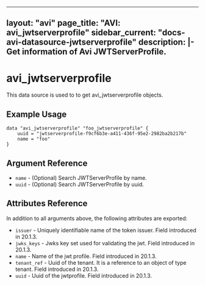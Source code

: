 <!--
    Copyright 2021 VMware, Inc.
    SPDX-License-Identifier: Mozilla Public License 2.0
-->
---
layout: "avi"
page_title: "AVI: avi_jwtserverprofile"
sidebar_current: "docs-avi-datasource-jwtserverprofile"
description: |-
  Get information of Avi JWTServerProfile.
---

# avi_jwtserverprofile

This data source is used to to get avi_jwtserverprofile objects.

## Example Usage

```hcl
data "avi_jwtserverprofile" "foo_jwtserverprofile" {
    uuid = "jwtserverprofile-f9cf6b3e-a411-436f-95e2-2982ba2b217b"
    name = "foo"
}
```

## Argument Reference

* `name` - (Optional) Search JWTServerProfile by name.
* `uuid` - (Optional) Search JWTServerProfile by uuid.

## Attributes Reference

In addition to all arguments above, the following attributes are exported:

* `issuer` - Uniquely identifiable name of the token issuer. Field introduced in 20.1.3.
* `jwks_keys` - Jwks key set used for validating the jwt. Field introduced in 20.1.3.
* `name` - Name of the jwt profile. Field introduced in 20.1.3.
* `tenant_ref` - Uuid of the tenant. It is a reference to an object of type tenant. Field introduced in 20.1.3.
* `uuid` - Uuid of the jwtprofile. Field introduced in 20.1.3.

